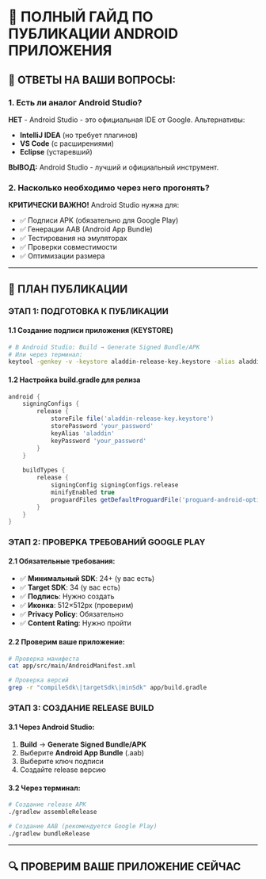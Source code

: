 # 📱 ПОЛНЫЙ ГАЙД ПО ПУБЛИКАЦИИ ANDROID ПРИЛОЖЕНИЯ

## 🎯 ОТВЕТЫ НА ВАШИ ВОПРОСЫ:

### 1. **Есть ли аналог Android Studio?**
**НЕТ** - Android Studio - это официальная IDE от Google. Альтернативы:
- **IntelliJ IDEA** (но требует плагинов)
- **VS Code** (с расширениями)
- **Eclipse** (устаревший)

**ВЫВОД:** Android Studio - лучший и официальный инструмент.

### 2. **Насколько необходимо через него прогонять?**
**КРИТИЧЕСКИ ВАЖНО!** Android Studio нужна для:
- ✅ Подписи APK (обязательно для Google Play)
- ✅ Генерации AAB (Android App Bundle)
- ✅ Тестирования на эмуляторах
- ✅ Проверки совместимости
- ✅ Оптимизации размера

---

## 🚀 ПЛАН ПУБЛИКАЦИИ

### ЭТАП 1: ПОДГОТОВКА К ПУБЛИКАЦИИ

#### 1.1 Создание подписи приложения (KEYSTORE)
```bash
# В Android Studio: Build → Generate Signed Bundle/APK
# Или через терминал:
keytool -genkey -v -keystore aladdin-release-key.keystore -alias aladdin -keyalg RSA -keysize 2048 -validity 10000
```

#### 1.2 Настройка build.gradle для релиза
```gradle
android {
    signingConfigs {
        release {
            storeFile file('aladdin-release-key.keystore')
            storePassword 'your_password'
            keyAlias 'aladdin'
            keyPassword 'your_password'
        }
    }
    
    buildTypes {
        release {
            signingConfig signingConfigs.release
            minifyEnabled true
            proguardFiles getDefaultProguardFile('proguard-android-optimize.txt'), 'proguard-rules.pro'
        }
    }
}
```

### ЭТАП 2: ПРОВЕРКА ТРЕБОВАНИЙ GOOGLE PLAY

#### 2.1 Обязательные требования:
- ✅ **Минимальный SDK**: 24+ (у вас есть)
- ✅ **Target SDK**: 34 (у вас есть)
- ✅ **Подпись**: Нужно создать
- ✅ **Иконка**: 512×512px (проверим)
- ✅ **Privacy Policy**: Обязательно
- ✅ **Content Rating**: Нужно пройти

#### 2.2 Проверим ваше приложение:
```bash
# Проверка манифеста
cat app/src/main/AndroidManifest.xml

# Проверка версий
grep -r "compileSdk\|targetSdk\|minSdk" app/build.gradle
```

### ЭТАП 3: СОЗДАНИЕ RELEASE BUILD

#### 3.1 Через Android Studio:
1. **Build** → **Generate Signed Bundle/APK**
2. Выберите **Android App Bundle** (.aab)
3. Выберите ключ подписи
4. Создайте release версию

#### 3.2 Через терминал:
```bash
# Создание release APK
./gradlew assembleRelease

# Создание AAB (рекомендуется Google Play)
./gradlew bundleRelease
```

---

## 🔍 ПРОВЕРИМ ВАШЕ ПРИЛОЖЕНИЕ СЕЙЧАС

